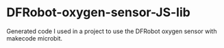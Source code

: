 # DFRobot-oxygen-sensor-JS-lib
Generated code I used in a project to use the DFRobot oxygen sensor with makecode microbit.
